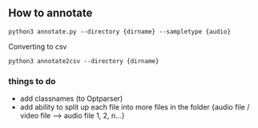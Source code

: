 ## How to annotate

```python3
python3 annotate.py --directory {dirname} --sampletype {audio}
```

Converting to csv

```
python3 annotate2csv --directory {dirname}
```

### things to do

- add classnames (to Optparser)
- add ability to split up each file into more files in the folder {audio file / video file --> audio file 1, 2, n...} 
